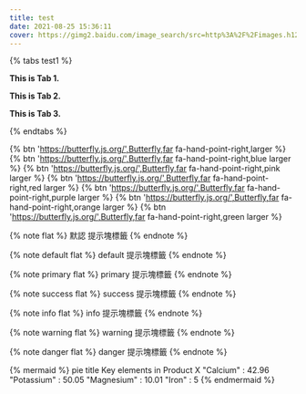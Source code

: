 ```yaml
---
title: test
date: 2021-08-25 15:36:11
cover: https://gimg2.baidu.com/image_search/src=http%3A%2F%2Fimages.h128.com%2Fupload%2F202002%2F23%2F202002231023110838.jpg%3Fx-oss-process%3Dimage%2Fauto-orient%2C1%2Fresize%2Cm_fill%2Cw_1421%2Ch_888%2Fquality%2Cq_100%2Fformat%2Cjpg&refer=http%3A%2F%2Fimages.h128.com&app=2002&size=f9999,10000&q=a80&n=0&g=0n&fmt=jpeg?sec=1632491725&t=98dab7d2dc35b555928c1e20aad1981c
---
```


{% tabs test1 %}
<!-- tab -->
**This is Tab 1.**
<!-- endtab -->

<!-- tab -->
**This is Tab 2.**
<!-- endtab -->

<!-- tab -->
**This is Tab 3.**
<!-- endtab -->
{% endtabs %}


{% btn 'https://butterfly.js.org/',Butterfly,far fa-hand-point-right,larger %}
{% btn 'https://butterfly.js.org/',Butterfly,far fa-hand-point-right,blue larger %}
{% btn 'https://butterfly.js.org/',Butterfly,far fa-hand-point-right,pink larger %}
{% btn 'https://butterfly.js.org/',Butterfly,far fa-hand-point-right,red larger %}
{% btn 'https://butterfly.js.org/',Butterfly,far fa-hand-point-right,purple larger %}
{% btn 'https://butterfly.js.org/',Butterfly,far fa-hand-point-right,orange larger %}
{% btn 'https://butterfly.js.org/',Butterfly,far fa-hand-point-right,green larger %}

{% note flat %}
默認 提示塊標籤
{% endnote %}

{% note default flat %}
default 提示塊標籤
{% endnote %}

{% note primary flat %}
primary 提示塊標籤
{% endnote %}

{% note success flat %}
success 提示塊標籤
{% endnote %}

{% note info flat %}
info 提示塊標籤
{% endnote %}

{% note warning flat %}
warning 提示塊標籤
{% endnote %}

{% note danger flat %}
danger 提示塊標籤
{% endnote %}


{% mermaid %}
pie
    title Key elements in Product X
    "Calcium" : 42.96
    "Potassium" : 50.05
    "Magnesium" : 10.01
    "Iron" :  5
{% endmermaid %}
